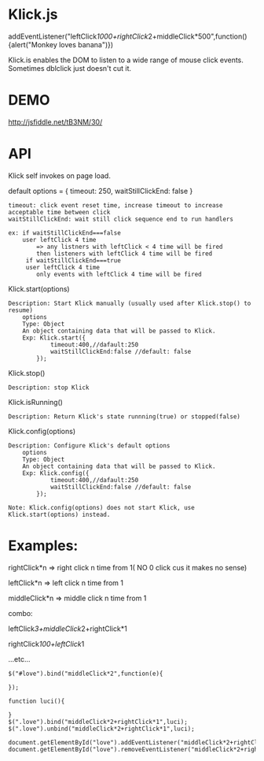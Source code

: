 Klick.js
========
addEventListener("leftClick*1000+rightClick*2+middleClick*500",function(){alert("Monkey loves banana")})

Klick.is enables the DOM to listen to a wide range of mouse click events. Sometimes dblclick just doesn't cut it.

DEMO
========
http://jsfiddle.net/tB3NM/30/


API
========
Klick self invokes on page load.

default options = {
        timeout: 250,
        waitStillClickEnd: false
    }
    
    timeout: click event reset time, increase timeout to increase acceptable time between click
	waitStillClickEnd: wait still click sequence end to run handlers

	ex: if waitStillClickEnd===false
	    user leftClick 4 time
	        => any listners with leftClick < 4 time will be fired
	        then listeners with leftClick 4 time will be fired
	     if waitStillClickEnd===true
	     user leftClick 4 time
	        only events with leftClick 4 time will be fired

Klick.start(options)

	Description: Start Klick manually (usually used after Klick.stop() to resume)
		options
		Type: Object
		An object containing data that will be passed to Klick.
		Exp: Klick.start({
			    timeout:400,//dafault:250
			    waitStillClickEnd:false //default: false
			});
			
			
Klick.stop()

	Description: stop Klick


Klick.isRunning()

	Description: Return Klick's state runnning(true) or stopped(false)
	
Klick.config(options)

	Description: Configure Klick's default options
		options
		Type: Object
		An object containing data that will be passed to Klick.
		Exp: Klick.config({
			    timeout:400,//dafault:250
			    waitStillClickEnd:false //default: false
			});
			
	Note: Klick.config(options) does not start Klick, use Klick.start(options) instead.

Examples:
========

rightClick*n => right click n time from 1( NO 0 click cus it makes no sense)

leftClick*n => left click n time from 1

middleClick*n => middle click n time from 1

combo: 

leftClick*3+middleClick*2+rightClick*1    

rightClick*100+leftClick*1
        
...etc...

	$("#love").bind("middleClick*2",function(e){
	   
	});
	
	function luci(){
	
	}
	$(".love").bind("middleClick*2+rightClick*1",luci);
	$(".love").unbind("middleClick*2+rightClick*1",luci);
	
	document.getElementById("love").addEventListener("middleClick*2+rightClick*1+middleClick*3",luci);
	document.getElementById("love").removeEventListener("middleClick*2+rightClick*1+middleClick*3",luci);


	
